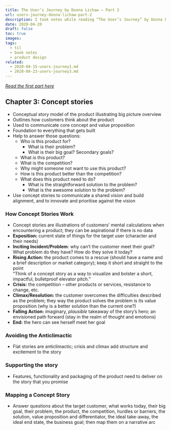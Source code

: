 ```yaml
---
title: The User’s Journey by Donna Lichaw – Part 2
url: users-journey-donna-lichaw-part-2
description: I took notes while reading “The User’s Journey” by Donna Lichaw.
date: 2020-04-20
draft: false
toc: true
images:
tags:
  - til
  - book notes
  - product design
related:
  - 2020-04-15-users-journey1.md
  - 2020-04-23-users-journey3.md
---
```

_[Read the first part here](/users-journey-donna-lichaw-part-1)_

## Chapter 3: Concept stories

- Conceptual story model of the product illustrating big picture overview
- Outlines how customers think about the product
- Used to communicate core concept and value proposition
- Foundation to everything that gets built
- Help to answer those questions:
    - Who is this product for?
        - What is their problem?
        - What is their big goal? Secondary goals?
    - What *is* this product?
    - What is the competition?
    - Why might someone not want to use this product?
    - How is this product better than the competition?
    - What does this product need to do?
        - What is the straightforward solution to the problem?
        - What is the awesome solution to the problem?
- Use concept stories to communicate a shared vision and build alignment, and to innovate and prioritise against the vision

### How Concept Stories Work

- Concept stories are illustrations of customers’ mental calculations when encountering a product; they can be aspirational if there is no data
- **Exposition:** current state of things for the target user (character and their needs)
- **Inciting Incident/Problem**: why can’t the customer meet their goal? What problem do they have? How do they solve it today?
- **Rising Action:** the product comes to a rescue (should have a name and a brief description or market category); keep it short and straight to the point\
“Think of a concept story as a way to visualize and bolster a short, impactful, bulletproof elevator pitch.”
- **Crisis:** the competition – other products or services, resistance to change, etc.
- **Climax/Resolution:** the customer overcomes the difficulties described as the problem; they way the product solves the problem is its value proposition (why is a better solution than the current one?)
- **Falling Action:** imaginary, _plausible_ takeaway of the story’s hero; an envisioned path forward (stay in the realm of thought and emotions)
- **End:** the hero can see herself meet her goal

### Avoiding the Anticlimactic

- Flat stories are anticlimactic; crisis and climax add structure and excitement to the story

### Supporting the story

- Features, functionality and packaging of the product need to deliver on the story that you promise

### Mapping a Concept Story

- Answer questions about the target customer, what works today, their big goal, their problem, the product, the competition, hurdles or barriers, the solution, value proposition and differentiator, the ideal take-away, the ideal end state, the business goal; then map them on a narrative arc